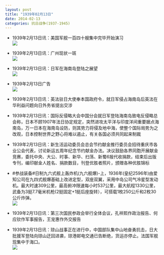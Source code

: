 ```yaml
---
layout: post
title: "1939年02月13日"
date: 2014-02-13
categories: 抗日战争(1937-1945)
---
```


<meta name="referrer" content="no-referrer" />

- 1939年2月13日讯：美国军舰一百四十艘集中完毕开始演习 <br/><img src="https://ww2.sinaimg.cn/large/aca367d8jw1edi3o9rozkj207y0boq55.jpg" />

- 1939年2月13日讯：广州现状一斑 <br/><img src="https://ww2.sinaimg.cn/large/aca367d8jw1edi1xudngkj20fm0bpadh.jpg" />

- 1939年2月13日讯：日军在海南岛登陆之展望 <br/><img src="https://ww2.sinaimg.cn/large/aca367d8jw1edi08d1rhnj20lq0xttq2.jpg" />

- 1939年2月13日广告 <br/><img src="https://ww2.sinaimg.cn/large/aca367d8jw1edhrk8bwwkj20kn0hh0yb.jpg" />

- 1939年2月13日讯：英法驻日大使奉本国政府令，就日军侵占海南岛后英法在华利益问题向日外务省提出交涉 

- 1939年2月13日讯：国际反侵略大会中国分会就日军登陆海南岛致电反侵略总会称，日本不顾1907年法日协定规定，突然进攻太平洋与印度洋间重要据点海南岛，万一日本在海南岛设防，则其势力将侵及地中海，使整个国际局势为之改观，日本控制世界之野心将难以遏止，有关各国必须共同起来制裁 

- 1939年2月13日讯：新生活运动委员会总会节约献金推行委员会招待重庆市各业公会代表，讨论新运五周年纪念节约献金办法。决议鼓励各界同胞开展献金竞赛，委托中央、大公、时事、新华、扫荡、新蜀6报代收捐款，结束后出版专刊，编印献金人姓名、捐款数目，刊登优胜者照片，颁赠各种优胜锦标 

- #参战装备#日制九六式舰上轰炸机(九六舰爆)-上，1936年(皇纪2596年)由爱知公司在九四式舰爆基础上改进定型，双座双翼，采用中岛公司气冷星型发动机。最大时速309公里，最高俯冲限速每小时537公里，最大航程1330公里，武备为3挺7.7毫米机枪(2挺固定+1挺后座旋转），可搭载1枚250公斤和2枚30公斤炸弹。  <br/><img src="https://ww3.sinaimg.cn/large/aca367d8jw1edhh4mtpl9j20m80e475k.jpg" />

- 1939年2月13日讯：第三次国民参政会举行全体会议，孔祥熙作政治报告、何应钦作军事报告，王宠惠作外交报告 

- 1939年2月13日讯：琼山战事正在进行中，中国部队集中山地奋勇抗击，日大批援军登陆向琼山迂回进袭，琼港邮电交通已告断绝，货运亦停止。法国军舰现集中于海口。 <br/><img src="https://ww4.sinaimg.cn/large/aca367d8jw1edhdnsidmfj20500y1tc9.jpg" />


